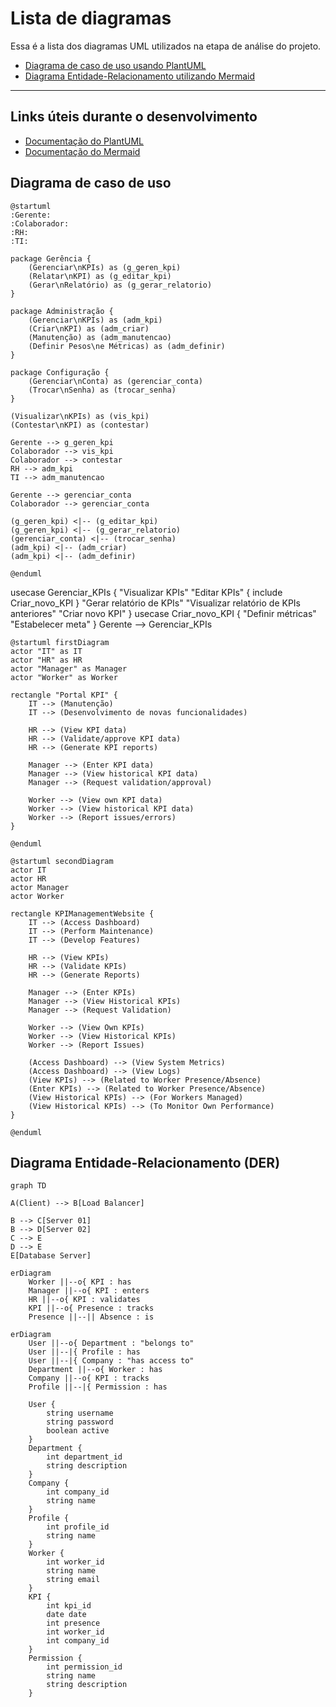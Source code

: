 # Lista de diagramas

Essa é a lista dos diagramas UML utilizados na etapa de análise do projeto.

- [Diagrama de caso de uso usando PlantUML](#diagrama-de-caso-de-uso)
- [Diagrama Entidade-Relacionamento utilizando Mermaid](#diagrama-entidade-relacionamento--der-)
---
## Links úteis durante o desenvolvimento
- [Documentação do PlantUML](https://plantuml.com/use-case-diagram)
- [Documentação do Mermaid](https://mermaid.js.org/config/Tutorials.html)

## Diagrama de caso de uso

```plantuml
@startuml
:Gerente:
:Colaborador:
:RH:
:TI:

package Gerência {
    (Gerenciar\nKPIs) as (g_geren_kpi)
    (Relatar\nKPI) as (g_editar_kpi)
    (Gerar\nRelatório) as (g_gerar_relatorio)
}

package Administração {
    (Gerenciar\nKPIs) as (adm_kpi)
    (Criar\nKPI) as (adm_criar)
    (Manutenção) as (adm_manutencao)
    (Definir Pesos\ne Métricas) as (adm_definir)
}

package Configuração {
    (Gerenciar\nConta) as (gerenciar_conta)
    (Trocar\nSenha) as (trocar_senha)
}

(Visualizar\nKPIs) as (vis_kpi)
(Contestar\nKPI) as (contestar)

Gerente --> g_geren_kpi
Colaborador --> vis_kpi
Colaborador --> contestar
RH --> adm_kpi
TI --> adm_manutencao

Gerente --> gerenciar_conta
Colaborador --> gerenciar_conta

(g_geren_kpi) <|-- (g_editar_kpi)
(g_geren_kpi) <|-- (g_gerar_relatorio)
(gerenciar_conta) <|-- (trocar_senha)
(adm_kpi) <|-- (adm_criar)
(adm_kpi) <|-- (adm_definir)

@enduml
```
usecase Gerenciar_KPIs {
"Visualizar KPIs"
"Editar KPIs" {
include Criar_novo_KPI
}
"Gerar relatório de KPIs"
"Visualizar relatório de KPIs anteriores"
"Criar novo KPI"
}
usecase Criar_novo_KPI {
"Definir métricas"
"Estabelecer meta"
}
Gerente --> Gerenciar_KPIs

```plantuml
@startuml firstDiagram
actor "IT" as IT
actor "HR" as HR
actor "Manager" as Manager
actor "Worker" as Worker

rectangle "Portal KPI" {
    IT --> (Manutenção)
    IT --> (Desenvolvimento de novas funcionalidades)

    HR --> (View KPI data)
    HR --> (Validate/approve KPI data)
    HR --> (Generate KPI reports)

    Manager --> (Enter KPI data)
    Manager --> (View historical KPI data)
    Manager --> (Request validation/approval)

    Worker --> (View own KPI data)
    Worker --> (View historical KPI data)
    Worker --> (Report issues/errors)
}

@enduml
```

```plantuml
@startuml secondDiagram
actor IT
actor HR
actor Manager
actor Worker

rectangle KPIManagementWebsite {
    IT --> (Access Dashboard)
    IT --> (Perform Maintenance)
    IT --> (Develop Features)

    HR --> (View KPIs)
    HR --> (Validate KPIs)
    HR --> (Generate Reports)

    Manager --> (Enter KPIs)
    Manager --> (View Historical KPIs)
    Manager --> (Request Validation)

    Worker --> (View Own KPIs)
    Worker --> (View Historical KPIs)
    Worker --> (Report Issues)

    (Access Dashboard) --> (View System Metrics)
    (Access Dashboard) --> (View Logs)
    (View KPIs) --> (Related to Worker Presence/Absence)
    (Enter KPIs) --> (Related to Worker Presence/Absence)
    (View Historical KPIs) --> (For Workers Managed)
    (View Historical KPIs) --> (To Monitor Own Performance)
}

@enduml
```

## Diagrama Entidade-Relacionamento (DER)

```mermaid
graph TD

A(Client) --> B[Load Balancer]

B --> C[Server 01]
B --> D[Server 02]
C --> E
D --> E
E[Database Server]
```

```mermaid
erDiagram
    Worker ||--o{ KPI : has
    Manager ||--o{ KPI : enters
    HR ||--o{ KPI : validates
    KPI ||--o{ Presence : tracks
    Presence ||--|| Absence : is
```

```mermaid
erDiagram
    User ||--o{ Department : "belongs to"
    User ||--|{ Profile : has
    User ||--|{ Company : "has access to"
    Department ||--o{ Worker : has
    Company ||--o{ KPI : tracks
    Profile ||--|{ Permission : has

    User {
        string username
        string password
        boolean active
    }
    Department {
        int department_id
        string description
    }
    Company {
        int company_id
        string name
    }
    Profile {
        int profile_id
        string name
    }
    Worker {
        int worker_id
        string name
        string email
    }
    KPI {
        int kpi_id
        date date
        int presence
        int worker_id
        int company_id
    }
    Permission {
        int permission_id
        string name
        string description
    }
```
